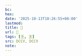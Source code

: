 ```yaml
---
bc:
hex:
date: '2025-10-13T10:26:55+08:00'
lastmod:
title: 􀯯
url: 􀯯
tags: [壬, 王]
src: DCCV, DCCV
note:
---
```

